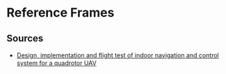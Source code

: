 Reference Frames
=======



Sources
-----
- [Design, implementation and ﬂight test of indoor navigation and control system for a quadrotor UAV](http://www.st.ewi.tudelft.nl/~koen/in4073/Resources/MSc_thesis_X-UFO.pdf)
